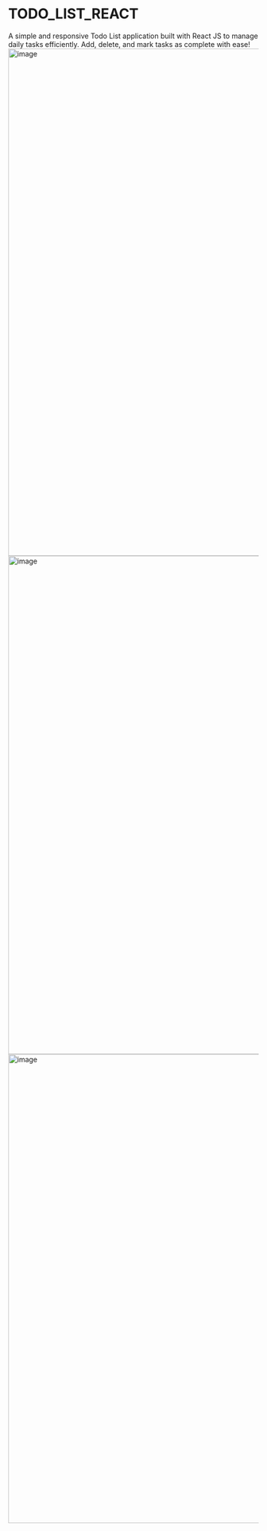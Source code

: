# TODO_LIST_REACT
A simple and responsive Todo List application built with React JS to manage daily tasks efficiently. Add, delete, and mark tasks as complete with ease!
<img width="1919" height="1020" alt="image" src="https://github.com/user-attachments/assets/9b2f952e-ad95-4f78-96a4-b421bc024cde" />
<img width="1911" height="1002" alt="image" src="https://github.com/user-attachments/assets/f3fc5a01-ffb5-4556-9fa9-5c9f5faddc4d" />
<img width="1888" height="943" alt="image" src="https://github.com/user-attachments/assets/ab5a350b-86a5-4880-8895-f5ac8e7c4179" />



